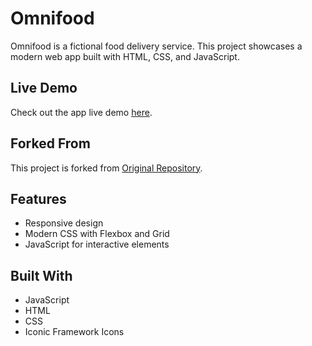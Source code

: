 # Omnifood
Omnifood is a fictional food delivery service. This project showcases a modern web app built with HTML, CSS, and JavaScript.
<!-- Project from Jonas S. Udemy course -->
## Live Demo
Check out the app live demo [here](https://ro008.github.io/omnifood/).

## Forked From
This project is forked from [Original Repository](https://github.com/jonasschmedtmann/html-css-course).

## Features
- Responsive design
- Modern CSS with Flexbox and Grid
- JavaScript for interactive elements

## Built With
- JavaScript
- HTML
- CSS
- Iconic Framework Icons